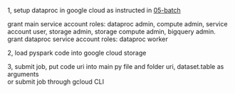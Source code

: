 1, setup dataproc in google cloud as instructed in [05-batch](https://github.com/DataTalksClub/data-engineering-zoomcamp/blob/main/05-batch/code/cloud.md)

grant main service account roles: dataproc admin, compute admin, service account user, storage admin, storage compute admin, bigquery admin.     
grant dataproc service account roles: dataproc worker   

2, load pyspark code into google cloud storage

3, submit job, put code uri into main py file and folder uri, dataset.table as arguments  
or submit job through gcloud CLI
